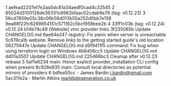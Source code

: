 1	aefead2207ef7e2aa5dc81a34aedf0cad4c32545
2	85024d3100126de36331c6982bfaac02cdab9e76 (tag: v0.12.23)
3	56cd7859e05c36c06b56d013b55a252d0bb7e158 9ea88f22fc6269854151c571162c5bcf958bee2b
4	33ff1c03b (tag: v0.12.24) v0.12.24
b14b74c49 [Website] vmc provider links
3f235065b Update CHANGELOG.md
6ae64e247 registry: Fix panic when server is unreachable
5c619ca1b website: Remove links to the getting started guide's old location
06275647e Update CHANGELOG.md
d5f9411f5 command: Fix bug when using terraform login on Windows
4b6d06cc5 Update CHANGELOG.md
dd01a3507 Update CHANGELOG.md
225466bc3 Cleanup after v0.12.23 release
5	5af1e6234 main: Honor explicit provider_installation CLI config when present
8c928e835 main: Consult local directories as potential mirrors of providers
6	bdfea50cc - James Bardin j.bardin@gmail.com
5ac311e2a - Martin Atkins mart@degeneration.co.uk


